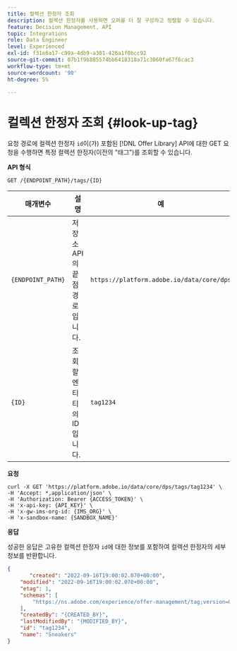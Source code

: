 ```yaml
---
title: 컬렉션 한정자 조회
description: 컬렉션 한정자를 사용하면 오퍼를 더 잘 구성하고 정렬할 수 있습니다.
feature: Decision Management, API
topic: Integrations
role: Data Engineer
level: Experienced
exl-id: f31e6a17-c99a-4db9-a301-426a1f0bcc92
source-git-commit: 07b1f9b885574bb6418310a71c3060fa67f6cac3
workflow-type: tm+mt
source-wordcount: '90'
ht-degree: 5%

---
```


# 컬렉션 한정자 조회 {#look-up-tag}

요청 경로에 컬렉션 한정자 `id`이(가) 포함된 [!DNL Offer Library] API에 대한 GET 요청을 수행하면 특정 컬렉션 한정자(이전의 &quot;태그&quot;)를 조회할 수 있습니다.

**API 형식**

```http
GET /{ENDPOINT_PATH}/tags/{ID}
```

| 매개변수 | 설명 | 예 |
| --------- | ----------- | ------- |
| `{ENDPOINT_PATH}` | 저장소 API의 끝점 경로입니다. | `https://platform.adobe.io/data/core/dps` |
| `{ID}` | 조회할 엔티티의 ID입니다. | `tag1234` |

**요청**

```shell
curl -X GET 'https://platform.adobe.io/data/core/dps/tags/tag1234' \
-H 'Accept: *,application/json' \
-H 'Authorization: Bearer {ACCESS_TOKEN}' \
-H 'x-api-key: {API_KEY}' \
-H 'x-gw-ims-org-id: {IMS_ORG}' \
-H 'x-sandbox-name: {SANDBOX_NAME}'
```

**응답**

성공한 응답은 고유한 컬렉션 한정자 `id`에 대한 정보를 포함하여 컬렉션 한정자의 세부 정보를 반환합니다.

```json
{
       "created": "2022-09-16T19:00:02.070+00:00",
    "modified": "2022-09-16T19:00:02.070+00:00",
    "etag": 1,
    "schemas": [
        "https://ns.adobe.com/experience/offer-management/tag;version=0.1"
    ],
    "createdBy": "{CREATED_BY}",
    "lastModifiedBy": "{MODIFIED_BY}",
    "id": "tag1234",
    "name": "Sneakers"
}
```
